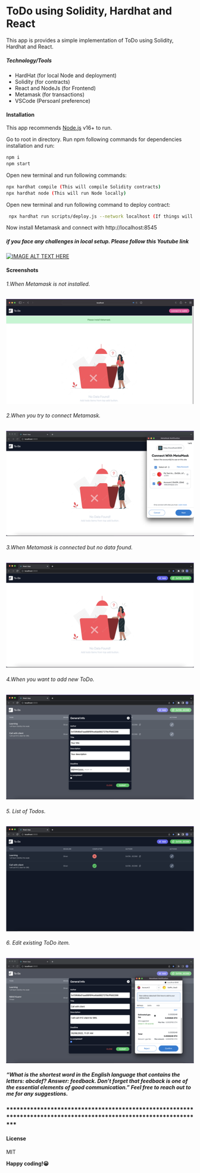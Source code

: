 # ToDo using Solidity, Hardhat and React

This app is provides a simple implementation of ToDo using Solidity, Hardhat and React.
##### Technology/Tools
- HardHat (for local Node and deployment) 
- Solidity (for contracts)
- React and NodeJs (for Frontend)
- Metamask (for transactions)
- VSCode (Persoanl preference)

#### Installation

This app recommends [Node.js](https://nodejs.org/) v16+ to run.

Go to root in directory. Run npm following commands for dependencies installation and run: 

```sh
npm i
npm start
```
Open new terminal and run following commands:
```sh
npx hardhat compile (This will compile Solidity contracts)
npx hardhat node (This will run Node locally)
```
Open new terminal and run following command to deploy contract:
```sh
 npx hardhat run scripts/deploy.js --network localhost (If things will go well, you will contract address. Copy this address and replace in src/context/SmartContract/index.js line 20)
```
Now install Metamask and connect with http://localhost:8545
##### if you face any challenges in local setup. Please follow this Youtube link

[![IMAGE ALT TEXT HERE](https://img.youtube.com/vi/021VzH7mqSg/0.jpg)](https://www.youtube.com/watch?v=021VzH7mqSg&ab_channel=HashLipsNFT)
#### Screenshots

###### 1.When Metamask is not installed.
![alt text](https://raw.githubusercontent.com/nikhilkrdwivedi/todo-in-solidity-with-react/master/screenshots/1.png)

###### 2.When you try to connect Metamask.
![alt text](https://raw.githubusercontent.com/nikhilkrdwivedi/todo-in-solidity-with-react/master/screenshots/2.png)

###### 3.When Metamask is connected but no data found.
![alt text](https://raw.githubusercontent.com/nikhilkrdwivedi/todo-in-solidity-with-react/master/screenshots/3.png)

###### 4.When you want to add new ToDo.
![alt text](https://raw.githubusercontent.com/nikhilkrdwivedi/todo-in-solidity-with-react/master/screenshots/4.png)

###### 5. List of Todos.
![alt text](https://raw.githubusercontent.com/nikhilkrdwivedi/todo-in-solidity-with-react/master/screenshots/5.png)

###### 6. Edit existing ToDo item.
![alt text](https://raw.githubusercontent.com/nikhilkrdwivedi/todo-in-solidity-with-react/master/screenshots/6.png)
##### “What is the shortest word in the English language that contains the letters: abcdef? Answer: feedback. Don’t forget that feedback is one of the essential elements of good communication.” Feel free to reach out to me for any suggestions.

### *****************************************************************************************************************
#### License

MIT

**Happy coding!😀**
